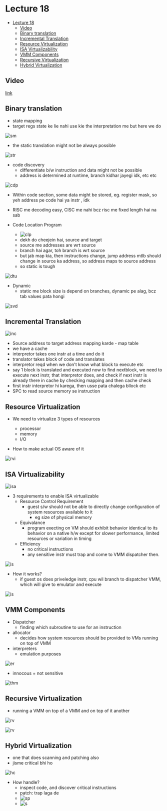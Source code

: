 # Lecture 18

- [Lecture 18](#lecture-18)
  - [Video](#video)
  - [Binary translation](#binary-translation)
  - [Incremental Translation](#incremental-translation)
  - [Resource Virtualization](#resource-virtualization)
  - [ISA Virtualizability](#isa-virtualizability)
  - [VMM Components](#vmm-components)
  - [Recursive Virtualization](#recursive-virtualization)
  - [Hybrid Virtualization](#hybrid-virtualization)

## Video

[link](https://drive.google.com/file/d/1ROeX8rP5ton8V6cuukNRhqkvlj9ULApm/view)

## Binary translation

- state mapping
- target regs state ke lie nahi use kie the interpretation me but here we do

![sm](smap.png)

- the static translation might not be always possible

![str](str.png)

- code discovery
  - differentiate b/w instruction and data might not be possible
  - address is determined at runtime, branch kidhar jayegi idk, etc etc

![cdp](cdp.png)

- Within code section, some data might be stored, eg. register mask, so yeh address pe code hai ya instr , idk
- RISC me decoding easy, CISC me nahi bcz risc me fixed length hai na sab

- Code Location Program
  - ![clp](clp.png)
  - dekh do cheejein hai, source and target
  - source me addresses are wrt source
  - branch hai agar, toh branch is wrt source
  - but jab map kia, then instructions change, jump address mtlb should change in source ka address, so address maps to source address
  - so static is tough

![dtu](dtu.png)

- Dynamic
  - static me block size is depend on branches, dynamic pe alag, bcz tab values pata hongi

![svd](svd.png)

## Incremental Translation

![inc](inc.png)

- Source address to target address mapping karde - map table
- we have a cache
- interpretor takes one instr at a time and do it
- translator takes block of code and translates
- interpretor reqd when we don't know what block to execute etc
- say 1 block is translated and executed now to find nextblock, we need to execute next instr, that interpretor does, and check if next instr is already there in cache by checking mapping and then cache check
- first instr interpretor hi karega, then usse pata chalega bllock etc
- SPC to read source memory se instruction

## Resource Virtualization

- We need to virtualize 3 types of resources
  - processor
  - memory
  - I/O

- How to make actual OS aware of it

![rvi](rvi.png)

## ISA Virtualizability

![isa](isav1.png)

- 3 requirements to enable ISA virtualizable
  - Resource Control Requirement
    - guest s/w should not be able to directly change configuration of system resources available to it
      - eg size of physical memory
  - Equivalance
    - program execting on VM should exhibit behavior identical to its behavior on a native h/w except for slower performance, limited resources or variation in timing
  - Efficiency
    - no critical instructions
    - any sensitive instr must trap and come to VMM dispatcher then.

![is](is2.png)

- How it works?
  - if guest os does priveledge instr, cpu wil branch to dispatcher VMM, which will give to emulator and execute

![is](is3.png)

## VMM Components

- Dispatcher
  - finding which subroutine to use for an instruction
- allocator
  - decides how system resources should be provided to VMs running on top of VMM
- interpreters
  - emulation purposes

![er](req1.png)

- innocous = not sensitive

![thm](thm.png)

## Recursive Virtualization

- running a VMM on top of a VMM and on top of it another

![rv](rv1.png)

![rv](rv2.png)

## Hybrid Virtualization

- one that does scanning and patching also
- jisme critical bhi ho

![hc](hcmm.png)

- How handle?
  - inspect code, and discover critical instructions
  - patch: trap laga de
  - ![sp](sp.png)
  - ![s](sp2.png)
